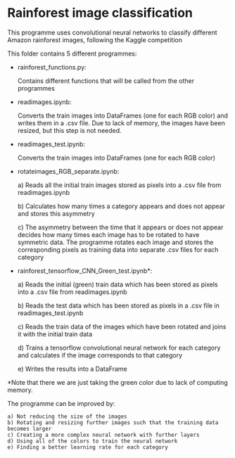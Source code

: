 # Rainforest image classification
This programme uses convolutional neural networks to classify different Amazon rainforest images, following the Kaggle competition

This folder contains 5 different programmes:

* rainforest_functions.py: 

    Contains different functions that will be called from the other programmes

* readimages.ipynb: 

    Converts the train images into DataFrames (one for each RGB color) and writes them in a .csv file. Due to lack of memory, the images have been resized, but this step is not needed.

* readimages_test.ipynb: 

    Converts the train images into DataFrames (one for each RGB color)

* rotateimages_RGB_separate.ipynb: 

    a) Reads all the initial train images stored as pixels into a .csv file from readimages.ipynb
    
    b) Calculates how many times a category appears and does not appear and stores this asymmetry
    
    c) The asymmetry between the time that it appears or does not appear decides how many times each image has to be rotated to have symmetric data. The programme rotates each image and stores the corresponding pixels as training data into separate .csv files for each category
    

* rainforest_tensorflow_CNN_Green_test.ipynb*: 

    a) Reads the initial (green) train data which has been stored as pixels into a .csv file from readimages.ipynb
    
    b) Reads the test data which has been stored as pixels in a .csv file in readimages_test.ipynb
    
    c) Reads the train data of the images which have been rotated and joins it with the initial train data
    
    d) Trains a tensorflow convolutional neural network for each category and calculates if the image corresponds to that category
    
    e) Writes the results into a DataFrame




*Note that there we are just taking the green color due to lack of computing memory.

The programme can be improved by:

    a) Not reducing the size of the images
    b) Rotating and resizing further images such that the training data becomes larger
    c) Creating a more complex neural network with further layers
    d) Using all of the colors to train the neural network
    e) Finding a better learning rate for each category
